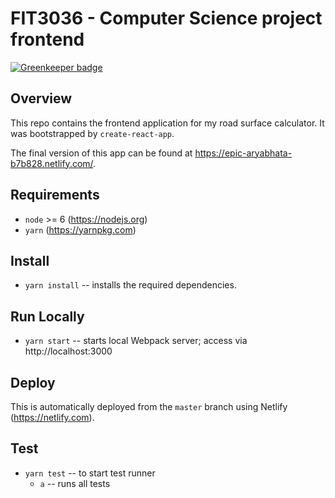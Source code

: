 # FIT3036 - Computer Science project frontend

[![Greenkeeper badge](https://badges.greenkeeper.io/dylanpinn/FIT3036-frontend.svg)](https://greenkeeper.io/)

## Overview

This repo contains the frontend application for my road surface calculator. It
was bootstrapped by `create-react-app`.

The final version of this app can be found at https://epic-aryabhata-b7b828.netlify.com/.

## Requirements

* `node` >= 6 (https://nodejs.org)
* `yarn` (https://yarnpkg.com)

## Install

* `yarn install` -- installs the required dependencies.

## Run Locally

* `yarn start` -- starts local Webpack server; access via http://localhost:3000

## Deploy

This is automatically deployed from the `master` branch using Netlify
(https://netlify.com).

## Test

* `yarn test` -- to start test runner
  * `a` -- runs all tests
